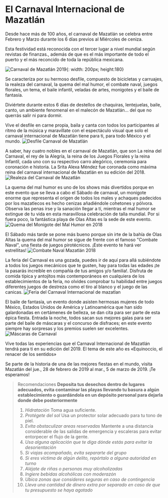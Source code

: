 # El Carnaval Internacional de Mazatlán #
Desde hace más de 100 años, el carnaval de Mazatlán se celebra entre Febrero y Marzo durante los 6 días previos al Miércoles de ceniza.

Esta festividad está reconocida con el tercer lugar a nivel mundial según revistas de finanzas., además de que es el más importante de todo el puerto y el más reconcido de toda la república mexicana.

![Carnaval de Mazatlán 2019](https://tvpacifico.mx/admin/images/noticias/225899-119760.jpg ){: width: 200px; height:180}

Se caracteríza por su hermoso desfile, compuesto de bicicletas y carruajes, la realeza del carnaval, la quema del mal humor, el combate naval, juegos florales, un tema, el baile infantil, veladas de artes, monigotes y el baile de fantasía.

Diviértete durante estos 6 días de destellos de chaquiras, lentejuelas, baile, canto, un ambiente fenomenal en el malecón de Mazatlán... del que no querrás salir ni para dormir.

Vive el desfile en carne propia, baila y canta con todos los participantes al ritmo de la música y maravíllate con el espectáculo visual que solo el carnaval internacional de Mazatlán tiene para ti, para todo México y el mundo.
![Desfile Carnaval de Mazatlán](https://mazatleco.com/wp-content/uploads/2015/08/carnaval_mazatlan_01.jpg)

A saber, hay cuatro nobles en el carnaval de Mazatlán, que son La reina del Carnaval, el rey de la Alegría, la reina de los Juegos Florales y la reina Infantil, cada uno con su respectivo carro alegórico, ceremonia para coronación e historia.
La Srita  Alexa Méndez fue coronada como máxima reina del carnaval internacional de Mazatlán en su edición del 2018.
![Realeza del Carnaval de Mazatlán](https://www.debate.com.mx/__export/1518359029088/sites/debate/img/2018/02/11/reina222_1.jpg_539665225.jpg)

La quema del mal humor es uno de los shows más divertidos porque en este evento que se lleva a cabo el Sábado de carnaval, un monigote enorme que representa el origen de todos los males y achaques padecidos por los mazatlecos
es hecho cenizas añadiéndole cohetones y pólvora. Observa las penas irse y la sanación llegar a tí, mientras el mal humor se extingue de tu vida en esta maravillosa celebración de talla mundial.
Por si fuera poco, la fantástica playa de Olas Altas es la sede de este evento.
![Quema del Monigote del Mal Humor en 2018](http://www.carnavalmazatlan.net/site_imagenes/imgs_publicaciones/160207095828470.jpg)

El Sábado más tarde se pone más bueno porque sin irte de la bahía de Olas Altas la quema del mal humor se sigue de frente con el famoso "Combate Naval", una fiesta de juegos pirotécnicos. ¡Este evento te hará ver estrellitas!
![Combate Naval Mazatlán 2018](https://mazatleco.com/wp-content/uploads/2018/01/carnaval-mazatlan-fuegos-pirotecnicos.jpg)

La feria del Carnaval es una gozada, puedes ir de aquí para allá subiéndote a todos los juegos mecánicos que te gusten, hay para todas las edades ¡te la pasarás increíble en compañía de tus amigos y/o familia!. Disfruta de comida típica y antojitos más contemporáneos en cualquiera de los establecimientos de la feria, no olvides comprobar tu habilidad entre juegos diferentes juegos de destreza como el tiro al blanco y el juego de las canicas.
![Feria del Carnaval Internacional de mazatlan](https://www.debate.com.mx//__export/1518123222477/sites/debate/img/2018/02/08/feeria_px.jpg_875081608.jpg)

El baile de fantasía, un evento donde asisten hermosas mujeres de todo México, Estados Unidos de América y Latinoamérica que han sido galardonadas en certámenes de belleza, se dan cita para ser parte de esta épica fiesta. Entrada la noche, todos sacan sus mejores galas para ser parte del baile de máscaras y el concurso de disfraces; en este evento siempre hay sorpresas y los premios suelen ser excelentes.
![Máscaras de Carnaval](https://www.curiosfera.com/wp-content/uploads/2016/10/Historia-del-carnaval.jpg)


Vive todas las experiencias que el Carnaval Internacional de Mazatlán tendrá para ti en su edición del 2019. El tema de este año es
«Equinoccio, el renacer de los sentidos»

Se parte de la historia de una de las mejores fiestas en el mundo, visita Mazatlán del jue., 28 de febrero de 2019 al mar., 5 de marzo de 2019.
¡Te esperamos!


> Recomendaciones
> **Deposita tus desechos dentro de lugares adecuados, evita contaminar las playas llevando tu basura a algún establecimiento o guardándola en un depósito personal para dejarla donde debe posteriormente**
> 1. *Hidratación* Toma agua suficiente.
> 2. *Protégete del sol* Usa un protector solar adecuado para tu tono de piel.
> 3. *Evita obstaculizar areas reservadas* Mantente a una distancia considerable de las salidas de emergencia y escaleras para evitar entorpecer el flujo de la gente.
> 4. *Usa alguna aplicación que te diga dónde estás para evitar la desorientación*
> 5. *Si viajas acompañado, evita separarte del grupo*
> 6. *Si eres víctima de algún delito, repórtalo a alguna autoridad en turno*
> 7. *Aléjate de riñas o personas muy alcoholizadas*
> 8. *Ingiere bebidas alcohólicas con moderazón*
> 9. *Ubica zonas que consideres seguras en caso de contingencia*
> 10. *Lleva una cantidad de dinero extra por separado en caso de que tu presupuesto se haya agotado*
